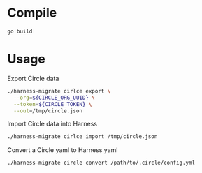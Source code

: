 
# Compile

```
go build
```

# Usage

Export Circle data

```sh
./harness-migrate cirlce export \
  --org=${CIRCLE_ORG_UUID} \
  --token=${CIRCLE_TOKEN} \
  --out=/tmp/circle.json
```

Import Circle data into Harness

```sh
./harness-migrate cirlce import /tmp/circle.json
```

Convert a Circle yaml to Harness yaml

```sh
./harness-migrate circle convert /path/to/.circle/config.yml
```